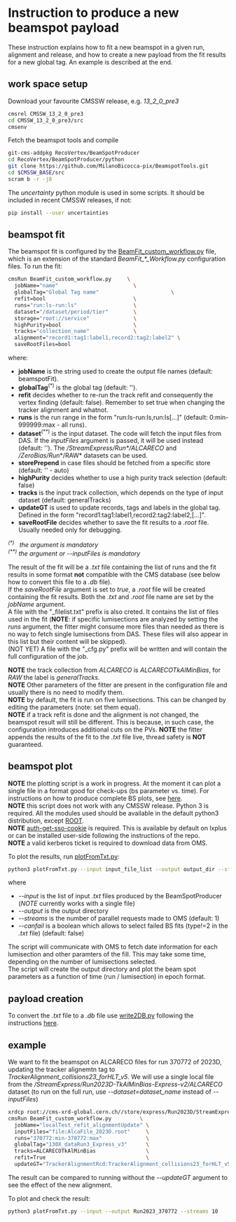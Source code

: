 # Instruction to produce a new beamspot payload 

These instruction explains how to fit a new beamspot in a given run, alignment and release, and how to create a new payload from the fit results for a new global tag. An example is described at the end.

## work space setup

Download your favourite CMSSW release, e.g. *13_2_0_pre3*

```bash
cmsrel CMSSW_13_2_0_pre3
cd CMSSW_13_2_0_pre3/src
cmsenv
```

Fetch the beamspot tools and compile

```bash
git-cms-addpkg RecoVertex/BeamSpotProducer
cd RecoVertex/BeamSpotProducer/python
git clone https://github.com/MilanoBicocca-pix/BeamspotTools.git
cd $CMSSW_BASE/src
scram b -r -j8
```

The *uncertainty* python module is used in some scripts. It should be included in recent CMSSW releases, if not:

```bash
pip install --user uncertainties
```

## beamspot fit

The beamspot fit is configured by the [BeamFit_custom_workflow.py](test/BeamFit_custom_workflow.py) file, which is an extension  of the standard *BeamFit_\*_Workflow.py* configuration files. To run the fit:

```bash
cmsRun BeamFit_custom_workflow.py     \
  jobName="name"                        \
  globalTag="Global Tag name"                       \
  refit=bool                            \
  runs="run:ls-run:ls"                  \
  dataset="/dataset/period/tier"        \
  storage="root://service"              \
  highPurity=bool                       \
  tracks="collection_name"              \
  alignment="record1:tag1:label1,record2:tag2:label2" \
  saveRootFiles=bool
```

where:
- **jobName** is the string used to create the output file names (default: beamspotFit).
- **globalTag**<sup>(\*)</sup> is the global tag (default: '').
- **refit** decides whether to re-run the track refit and consequently the vertex finding (default: false). Remember to set true when changing the tracker alignment and whatnot.
- **runs** is the run range in the form "run:ls-run:ls,run:ls[...]" (default: 0:min-999999:max - all runs).
- **dataset**<sup>(\*\*)</sup> is the input dataset. The code will fetch the input files from DAS. If the *inputFiles* argument is passed, it will be used instead (default: ''). The */StreamExpress/Run\*/ALCARECO* and */ZeroBias/Run*\*/RAW* datasets can be used.
- **storePrepend** in case files should be fetched from a specific store (default: '' - auto)
- **highPurity** decides whether to use a high purity track selection (default: false)
- **tracks** is the input track collection, which depends on the type of input dataset (default: generalTracks)
- **updateGT** is used to update records, tags and labels in the global tag. Defined in the form "record1:tag1:label1,record2:tag2:label2,[...]".
- **saveRootFile** decides whether to save the fit results to a *.root* file. Usually needed only for debugging.

*<sup>(\*)</sup>&nbsp;&nbsp;&nbsp;the argument is mandatory*  
*<sup>(\*\*)</sup>&nbsp;the argument or --inputFiles is mandatory*  

The result of the fit will be a *.txt* file containing the list of runs and the fit results in some format **not** compatible with the CMS database (see below how to convert this file to a *.db* file).  
If the *saveRootFile* argument is set to *true*, a *.root* file will be created containing the fit results. Both the *.txt* and *.root* file name are set by the *jobName* argument.   
A file with the "_filelist.txt" prefix is also creted. It contains the list of files used in the fit (**NOTE**: if specific lumisections are analyzed by setting the *runs* argument, the fitter might consume more files than needed as there is no way to fetch single lumisections from DAS. These files will also appear in this list but their content will be skipped).  
(NOT YET) A file with the "_cfg.py" prefix will be written and will contain the full configuration of the job.
  
**NOTE** the track collection from *ALCARECO* is *ALCARECOTkAlMinBias*, for *RAW* the label is *generalTracks*.  
**NOTE** Other parameters of the fitter are present in the configuration file and usually there is no need to modify them.  
**NOTE** by default, the fit is run on five lumisections. This can be changed by editing the parameters (note: set them equal).  
**NOTE** if a track refit is done and the alignment is not changed, the beamspot result will still be different. This is because, in such case, the configuration introduces additional cuts on the PVs.
**NOTE** the fitter appends the results of the fit to the *.txt* file live, thread safety is **NOT** guaranteed.

## beamspot plot

**NOTE** the plotting script is a work in progress. At the moment it can plot a single file in a format good for check-ups (bs parameter vs. time). For instructions on how to produce complete BS plots, see [here]().  
**NOTE** this script does not work with any CMSSW release. Python 3 is required. All the modules used should be available in the default python3 distribution, except [ROOT](https://root.cern/).  
**NOTE** [auth-get-sso-cookie](https://gitlab.cern.ch/authzsvc/tools/auth-get-sso-cookie) is required. This is available by default on lxplus or can be installed user-side following the instructions of the repo.  
**NOTE** a valid kerberos ticket is required to download data from OMS.

To plot the results, run [plotFromTxt.py](plot/plotFromTxt.py):

```bash
python3 plotFromTxt.py --input input_file_list --output output_dir --streams 5
```

where 
- *--input* is the list of input *.txt* files produced by the BeamSpotProducer (*NOTE* currently works with a single file)
- *--output* is the output directory
- *--streams* is the number of parallel requests made to OMS (default: 1)
- *--canfail* is a boolean which allows to select failed BS fits (type!=2 in the *.txt* file) (default: false)

The script will communicate with OMS to fetch date information for each lumisection and other paramters of the fill. This may take some time, depending on the number of lumisections selected.  
The script will create the output directory and plot the beam spot parameters as a function of time (run / lumisection) in epoch format.

## payload creation

To convert the *.txt* file to a *.db* file use [write2DB.py](https://github.com/cms-sw/cmssw/blob/master/RecoVertex/BeamSpotProducer/test/write2DB.py) following the instructions [here](https://github.com/MilanoBicocca-pix/cmssw/wiki/BS-parameters-for-MC-production-&-upload-to-CondDB#step3-prepare-the-payload).

## example

We want to fit the beamspot on ALCARECO files for run 370772 of 2023D, updating the tracker alignemtn tag to *TrackerAlignment_collisions23_forHLT_v5*. We will use a single local file from the */StreamExpress/Run2023D-TkAlMinBias-Express-v2/ALCARECO* dataset (to run on the full run, use *--dataset=dataset_name* instead of *--inputFiles*)

```bash
xrdcp root://cms-xrd-global.cern.ch//store/express/Run2023D/StreamExpress/ALCARECO/TkAlMinBias-Express-v2/000/370/772/00001/63cbf285-ce54-4ad2-bc9b-833799330067.root AlcaFile_2023D.root
cmsRun BeamFit_custom_workflow.py         \
  jobName="localTest_refit_alignmentUpdate" \
  inputFiles="file:AlcaFile_2023D.root"     \
  runs="370772:min-370772:max"              \
  globalTag="130X_dataRun3_Express_v3"      \
  tracks=ALCARECOTkAlMinBias                \
  refit=True                                \
  updateGT="TrackerAlignmentRcd:TrackerAlignment_collisions23_forHLT_v5:"
```
The result can be compared to running without the *--updateGT* argument to see the effect of the new alignment.  
  
To plot and check the result:

```bash
python3 plotFromTxt.py --input --output Run2023_370772 --streams 10
```
